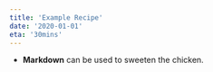 ```yaml
---
title: 'Example Recipe'
date: '2020-01-01'
eta: '30mins'
---
```


- **Markdown** can be used to sweeten the chicken.

